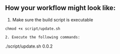 ## How your workflow might look like:

1. Make sure the build script is executable

```
chmod +x script/update.sh

2. Execute the following commands:

```
./script/update.sh 0.0.2
```
